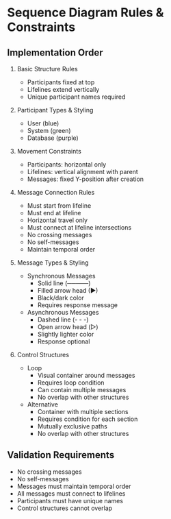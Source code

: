 # Sequence Diagram Rules & Constraints

## Implementation Order

1. Basic Structure Rules
   - Participants fixed at top
   - Lifelines extend vertically
   - Unique participant names required

2. Participant Types & Styling
   - User (blue)
   - System (green)
   - Database (purple)

3. Movement Constraints
   - Participants: horizontal only
   - Lifelines: vertical alignment with parent
   - Messages: fixed Y-position after creation

4. Message Connection Rules
   - Must start from lifeline
   - Must end at lifeline
   - Horizontal travel only
   - Must connect at lifeline intersections
   - No crossing messages
   - No self-messages
   - Maintain temporal order

5. Message Types & Styling
   - Synchronous Messages
     * Solid line (─────)
     * Filled arrow head (►)
     * Black/dark color
     * Requires response message
   - Asynchronous Messages
     * Dashed line (- - -)
     * Open arrow head (▷)
     * Slightly lighter color
     * Response optional

6. Control Structures
   - Loop
     * Visual container around messages
     * Requires loop condition
     * Can contain multiple messages
     * No overlap with other structures
   - Alternative
     * Container with multiple sections
     * Requires condition for each section
     * Mutually exclusive paths
     * No overlap with other structures

## Validation Requirements
- No crossing messages
- No self-messages
- Messages must maintain temporal order
- All messages must connect to lifelines
- Participants must have unique names
- Control structures cannot overlap